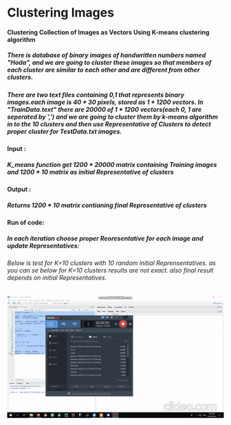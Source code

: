 # Clustering Images

#### Clustering Collection of Images as Vectors Using K-means clustering algorithm
##### There is database of binary images of handwritten numbers named "Hoda", and we are going to cluster these images so that members of each cluster are similar to each other and are different from other clusters.
##### There are two text files containing 0,1 that represents binary images.each image is 40 * 30 pixels, stored as 1 * 1200 vectors. In "TrainData.text" there are 20000 of 1 * 1200 vectors(each 0, 1 are seperated by ',') and we are going to cluster them by k-means algorithm in to the 10 clusters and then use Representative of Clusters to detect proper cluster for TestData.txt images.

#### Input :
##### K_means function get 1200 * 20000 matrix containing Training images and 1200 * 10 matrix as initial Representative of clusters

#### Output :
##### Returns 1200 * 10 matrix contianing final Representative of clusters


  

#### Run of code:
##### In each iteration choose proper Reoresentative for each image and update Representatives:
###### Below is test for K=10 clusters with 10 random initial Reprensentatives. as you can se below for K=10 clusters results are not exact. also final result depends on initial Representatives.

![Alt Text](https://raw.githubusercontent.com/AmirMansurian/Clustering-Images/master/Run_test.gif)





